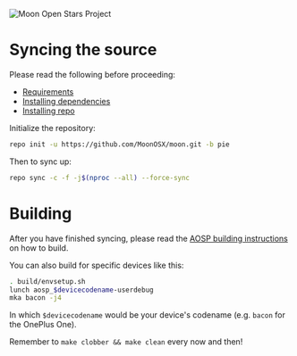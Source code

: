 ![Moon Open Stars Project](https://raw.githubusercontent.com/MoonOSX/MoonOSXStuff/master/img/moonosx-banner-XDA.png)

Syncing the source
===================

Please read the following before proceeding:

* [Requirements](https://source.android.com/setup/build/requirements)
* [Installing dependencies](https://source.android.com/setup/build/initializing)
* [Installing repo](https://source.android.com/setup/build/downloading)

Initialize the repository:
```bash
repo init -u https://github.com/MoonOSX/moon.git -b pie
```

Then to sync up:
```bash
repo sync -c -f -j$(nproc --all) --force-sync
```

Building
========

After you have finished syncing, please read the [AOSP building instructions](https://source.android.com/setup/build/building) on how to build.

You can also build for specific devices like this:
```bash
. build/envsetup.sh
lunch aosp_$devicecodename-userdebug
mka bacon -j4
```

In which `$devicecodename` would be your device's codename (e.g. `bacon` for the OnePlus One).

Remember to `make clobber && make clean` every now and then!
